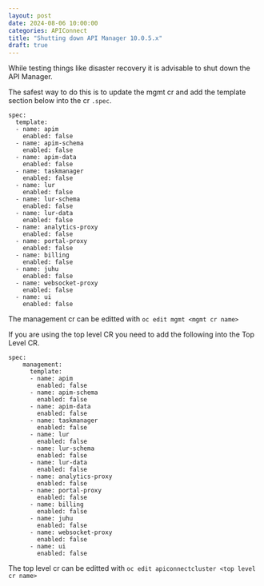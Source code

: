 ```yaml
---
layout: post
date: 2024-08-06 10:00:00
categories: APIConnect
title: "Shutting down API Manager 10.0.5.x"
draft: true
---
```


While testing things like disaster recovery it is advisable to shut down the API Manager.

<!--more-->
The safest way to do this is to update the mgmt cr and add the template section below into the cr `.spec`.
```
spec:
  template:
  - name: apim
    enabled: false
  - name: apim-schema
    enabled: false
  - name: apim-data
    enabled: false
  - name: taskmanager
    enabled: false
  - name: lur
    enabled: false
  - name: lur-schema
    enabled: false
  - name: lur-data
    enabled: false
  - name: analytics-proxy
    enabled: false
  - name: portal-proxy
    enabled: false
  - name: billing
    enabled: false
  - name: juhu
    enabled: false
  - name: websocket-proxy
    enabled: false
  - name: ui
    enabled: false
```

The management cr can be editted with
`oc edit mgmt <mgmt cr name>`



If you are using the top level CR you need to add the following into the Top Level CR.

```
spec:
	management:
	  template:
	  - name: apim
	    enabled: false
	  - name: apim-schema
	    enabled: false
	  - name: apim-data
	    enabled: false
	  - name: taskmanager
	    enabled: false
	  - name: lur
	    enabled: false
	  - name: lur-schema
	    enabled: false
	  - name: lur-data
	    enabled: false
	  - name: analytics-proxy
	    enabled: false
	  - name: portal-proxy
	    enabled: false
	  - name: billing
	    enabled: false
	  - name: juhu
	    enabled: false
	  - name: websocket-proxy
	    enabled: false
	  - name: ui
	    enabled: false
```

The top level cr can be editted with
`oc edit apiconnectcluster <top level cr name>`
